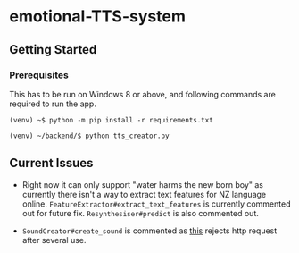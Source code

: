 # emotional-TTS-system

## Getting Started
### Prerequisites

This has to be run on Windows 8 or above, and following commands are required to run the app.

```
(venv) ~$ python -m pip install -r requirements.txt
```

```
(venv) ~/backend/$ python tts_creator.py 
```

## Current Issues

- Right now it can only support "water harms the new born boy" as currently there isn't a way to extract text features for NZ language online. `FeatureExtractor#extract_text_features` is currently commented out for future fix. `Resynthesiser#predict` is also commented out.

- `SoundCreator#create_sound` is commented as [this](https://aotearoavoices.nz/api/requestAudio) rejects http request after several use.
